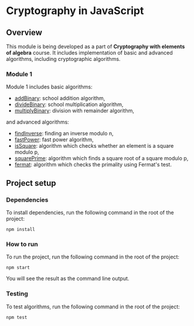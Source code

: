# Cryptography in JavaScript

## Overview

This module is being developed as a part of **Cryptography with elements of algebra** course. It includes implementation of basic and advanced algorithms, including cryptographic algorithms.

### Module 1
Module 1 includes basic algorithms:
* [addBinary](/src/module-1/basic/addBinary.js): school addition algorithm,
* [divideBinary](/src/module-1/basic/divideBinary.js): school multiplication algorithm,
* [multiplyBinary](/src/module-1/basic/multiplyBinary.js): division with remainder algorithm,

and advanced algorithms:

* [findInverse](/src/module-1/advanced/findInverse.js): finding an inverse modulo n,
* [fastPower](/src/module-1/advanced/fastPower.js): fast power algorithm,
* [isSquare](/src/module-1/advanced/isSquare.js): algorithm which checks whether an element is a square modulo p,
* [squarePrime](/src/module-1/advanced/squarePrime.js): algorithm which finds a square root of a square modulo p,
* [fermat](/src/module-1/advanced/fermat.js): algorithm which checks the primality using Fermat's test.

## Project setup

### Dependencies

To install dependencies, run the following command in the root of the project:

`npm install`

### How to run

To run the project, run the following command in the root of the project:

`npm start`

You will see the result as the command line output.

### Testing

To test algorithms, run the following command in the root of the project:

`npm test`
